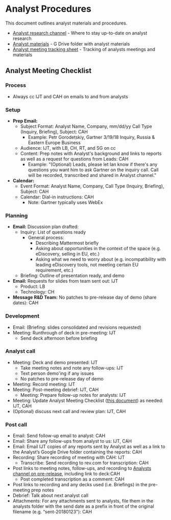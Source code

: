 # Analyst Procedures

This document outlines analyst materials and procedures. 

- [Analyst research channel](https://community.mattermost.com/private-core/channels/analyst-research) - Where to stay up-to-date on analyst research 
- [Analyst materials](https://drive.google.com/drive/folders/16SMn6yR5nIK2YUimpCDC04a1s4F8_j3w) - G Drive folder with analyst materials 
- [Analyst meeting tracking sheet](https://docs.google.com/spreadsheets/d/1RpBFAbOgkdiiNE-OmtPGn0Ey0JzVODGiW9flACJaiZQ/edit?usp=drive_web&ouid=107885747391106493596) - Tracking of analysts meetings and materials 
 
## Analyst Meeting Checklist 

### Process
- Always cc IJT and CAH on emails to and from analysts

### Setup
- **Prep Email:** 
  - Subject Format: Analyst Name, Company, mm/dd/yy Call Type (Inquiry, Briefing), Subject: CAH
    - Example: Petr Gorodetskiy, Gartner 3/19/18 Inquiry, Russia & Eastern Europe Business
  - Audience: IJT, with LB, CH, RT, and SG on cc
  - Content: Prep notes with Analyst's background and links to reports as well as a request for questions from Leads: CAH
    - Example: "(Optional) Leads, please let Ian know if there's any questions you want him to ask Gartner on the inquiry call. Call will be recorded, transcribed and shared in Analyst channel."
- **Calendar:**  
  - Event Format: Analyst Name, Company, Call Type (Inquiry, Briefing), Subject: CAH
  - Calendar: Dial-in instructions: CAH
    - Note: Gartner typically uses WebEx

### Planning 
- **Email:** Discussion plan drafted: 
  - Inquiry: List of questions ready
    - General process: 
       - Describing Mattermost briefly
       - Asking about opportunities in the context of the space (e.g. eDiscovery, selling in EU, etc.)
       - Asking what we need to worry about (e.g. incompatibility with leading eDiscovery tools, not meeting certain EU requirement, etc.) 
  - Briefing: Outline of presentation ready, and demo
- **Email:** Requests for slides from team sent out: IJT
  - Product: LB
  - Technology: CH
- **Message R&D Team:** No patches to pre-release day of demo (share dates): CAH

### Development 
- Email: (Briefing: slides consolidated and revisions requested)
- Meeting: Runthrough of deck in pre-meeting: IJT
  - Send deck afternoon before briefing

### Analyst call 
- Meeting: Deck and demo presented: IJT
  - Take meeting notes and note any follow-ups: IJT
  - Text person demo'ing if any issues
  - No patches to pre-release day of demo
- Meeting: Record meeting: IJT
- Meeting: Post-meeting debrief: IJT, CAH
  - Meeting: Prepare follow-up notes for analysts: IJT
- Meeting: Update Analyst Meeting Checklist ([this document](https://docs.google.com/spreadsheets/d/1RpBFAbOgkdiiNE-OmtPGn0Ey0JzVODGiW9flACJaiZQ/edit#gid=0)) as needed: IJT, CAH
- (Optional) discuss next call and review plan: IJT, CAH

### Post call
- Email: Send follow-up email to analyst: CAH
- Email: Share any follow-ups from analyst to us: IJT, CAH
- Email: Email IJT copies of any reports sent by Analyst as well as a link to the Analyst’s Google Drive folder containing the reports: CAH
- Recording: Share recording of meeting with CAH: IJT
  - Transcribe: Send recording to rev.com for transcription: CAH
- Post links to meeting notes, follow-ups, and recording to [Analysts channel on pre-release](https://pre-release.mattermost.com/private-core/channels/analyst-research
), including link to deck:CAH
  - Post completed transcription as a comment: CAH 
- Post links to recording and any decks used (i.e. Briefings) in the pre-meeting prep notes
- Debrief: Talk about next analyst call
- Attachments: For any attachments sent to analysts, file them in the analysts folder with the send date as a prefix in front of the original filename (e.g. “sent-20180123"): CAH 


